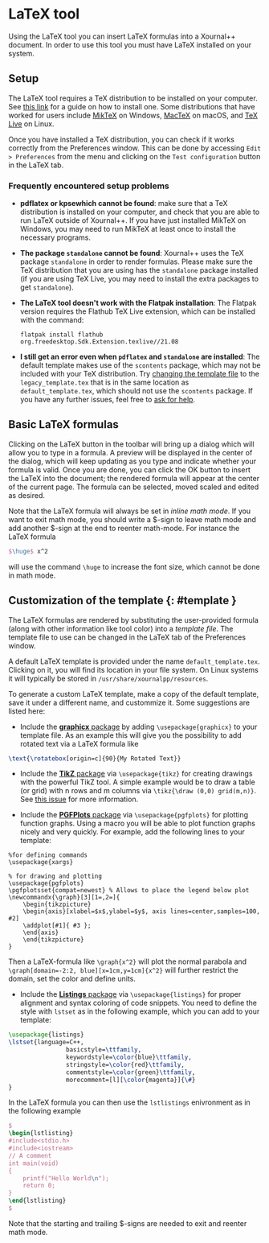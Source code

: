 # LaTeX tool

Using the LaTeX tool you can insert LaTeX formulas into a Xournal++ document. In order to use this tool you must have LaTeX installed on your system.

## Setup

The LaTeX tool requires a TeX distribution to be installed on your computer. See
[this link](https://www.latex-project.org/get/) for a guide on how to install
one. Some distributions that have worked for users include
[MikTeX](https://miktex.org/) on Windows, [MacTeX](https://www.tug.org/mactex/)
on macOS, and [TeX Live](https://www.tug.org/texlive/) on Linux.

Once you have installed a TeX distribution, you can check if it works correctly
from the Preferences window. This can be done by accessing `Edit > Preferences`
from the menu and clicking on the `Test configuration` button in the LaTeX tab.

### Frequently encountered setup problems

* **pdflatex or kpsewhich cannot be found**: make sure that a TeX distribution
  is installed on your computer, and check that you are able to run LaTeX
  outside of Xournal++. If you have just installed MikTeX on Windows, you may
  need to run MikTeX at least once to install the necessary programs.
  
* **The package `standalone` cannot be found**: Xournal++ uses the TeX package
  `standalone` in order to render formulas. Please make sure the TeX
  distribution that you are using has the `standalone` package installed (if you
  are using TeX Live, you may need to install the extra packages to get
  `standalone`).
  
* **The LaTeX tool doesn't work with the Flatpak installation**: The Flatpak version
  requires the Flathub TeX Live extension, which can be installed with the command:
  ```
  flatpak install flathub org.freedesktop.Sdk.Extension.texlive//21.08
  ```
  
* **I still get an error even when `pdflatex` and `standalone` are installed**:
  The default template makes use of the `scontents` package, which may not be
  included with your TeX distribution. Try [changing the template
  file](#template) to the `legacy_template.tex` that is in the same location as
  `default_template.tex`, which should not use the `scontents` package. If you
  have any further issues, feel free to [ask for help](../../community/help.md).

## Basic LaTeX formulas

Clicking on the LaTeX button in the toolbar will bring up a dialog which will allow you to type in a formula. A preview will be displayed in the center of the dialog, which will keep updating as you type and indicate whether your formula is valid. Once you are done, you can click the OK button to insert the LaTeX into the document; the rendered formula will appear at the center of the current page. The formula can be selected, moved scaled and edited as desired.

Note that the LaTeX formula will always be set in *inline math mode*. If you want to exit math mode, you should write a $-sign to leave math mode and add another $-sign at the end to reenter math-mode. For instance the LaTeX formula

```tex
$\huge$ x^2
```

will use the command `\huge` to increase the font size, which cannot be done in math mode.

## Customization of the template {: #template }

The LaTeX formulas are rendered by substituting the user-provided formula (along
with other information like tool color) into a _template file_. The template
file to use can be changed in the LaTeX tab of the Preferences window.

A default LaTeX template is provided under the name `default_template.tex`. Clicking on it, you will find its location in your file system. On Linux systems it will typically be stored in
`/usr/share/xournalpp/resources`.

To generate a custom LaTeX template, make a copy of the default template, save
it under a different name, and custommize it. Some suggestions are listed here:

- Include the [**graphicx** package](https://ctan.org/pkg/graphicx) by adding `\usepackage{graphicx}` to your template file. As an example this will give you the possibility to add rotated text via a LaTeX formula like

```tex
\text{\rotatebox[origin=c]{90}{My Rotated Text}}
```

- Include the [**TikZ** package](https://www.ctan.org/pkg/pgf) via `\usepackage{tikz}` for creating drawings with the powerful TikZ tool. A simple example would be to draw a table (or grid) with n rows and m columns via `\tikz{\draw (0,0) grid(m,n)}`. See [this issue](https://github.com/xournalpp/xournalpp/issues/2179) for more information.

- Include the [**PGFPlots** package](https://www.ctan.org/pkg/pgfplots) via `\usepackage{pgfplots}` for plotting function graphs. Using a macro you will be able to plot function graphs nicely and very quickly. For example, add the following lines to your template:

```teX
%for defining commands
\usepackage{xargs}

% for drawing and plotting
\usepackage{pgfplots}
\pgfplotsset{compat=newest} % Allows to place the legend below plot
\newcommandx{\graph}[3][1=,2=]{
    \begin{tikzpicture}
    \begin{axis}[xlabel=$x$,ylabel=$y$, axis lines=center,samples=100, #2]
    \addplot[#1]{ #3 };
    \end{axis}
    \end{tikzpicture}
}
```

Then a LaTeX-formula like `\graph{x^2}` will plot the normal parabola and `\graph[domain=-2:2, blue][x=1cm,y=1cm]{x^2}` will further restrict the domain, set the color and define units.

- Include the [**Listings** package](https://www.ctan.org/pkg/listings) via `\usepackage{listings}` for proper alignment and syntax coloring of code snippets. You need to define the style with `lstset` as in the following example, which you can add to your template:

```tex
\usepackage{listings}
\lstset{language=C++,
                basicstyle=\ttfamily,
                keywordstyle=\color{blue}\ttfamily,
                stringstyle=\color{red}\ttfamily,
                commentstyle=\color{green}\ttfamily,
                morecomment=[l][\color{magenta}]{\#}
}
```

In the LaTeX formula you can then use the `lstlistings` enivronment as in the following example

```tex
$
\begin{lstlisting}
#include<stdio.h>
#include<iostream>
// A comment
int main(void)
{
    printf("Hello World\n");
    return 0;
}
\end{lstlisting}
$
```

Note that the starting and trailing $-signs are needed to exit and reenter math mode.
